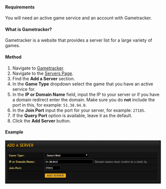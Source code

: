 #### Requirements
You will need an active game service and an account with Gametracker.

#### What is Gametracker?
Gametracker is a website that provides a server list for a large variety of games.

#### Method
1. Navigate to [Gametracker](https://gametracker.com).
2. Navigate to the [Servers Page](https://www.gametracker.com/servers/).
3. Find the **Add a Server** section.
4. In the **Game Type** dropdown select the game that you have an active service for.
5. In the **IP or Domain Name** field, input the IP to your server or if you have a domain redirect enter the domain. Make sure you do **not** include the port in this, for example: ``51.38.94.0``.
6. In the **Join Port** input the port for your server, for example: ``27185``. 
7. If the **Query Port** option is available, leave it as the default.
8. Click the **Add Server** button.

#### Example
![Gametracker Example](https://raw.githubusercontent.com/HexaneNetworks/help-assets/master/assets/png/gametracker-example.png)